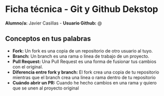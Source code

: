 # Ficha técnica - Git y Github Dekstop
**Alumno/a:** Javier Casillas - **Usuario Github:** @<Jcasillas11>
## Conceptos en tus palabras
- **Fork:** Un fork es una copia de un repositorio de otro usuario al tuyo.
- **Branch:** Un branch es una rama o linea de trabajo de un proyecto.
- **Pull Request:** Una Pull Request es una forma de fusionar tus cambios con el original.
- **Diferencia entre fork y branch:** El fork crea una copia de tu repositorio mientras que el branch crea una linea o rama dentro de tu repositorio
- **Cuándo abrir un PR:** Cuando he hecho cambios en una rama y quiero que se unen al proyecto original  